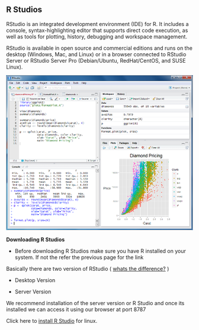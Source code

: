 ## R Studios

RStudio is an integrated development environment (IDE) for R. It includes a console, syntax-highlighting editor that supports direct code execution, as well as tools for plotting, history, debugging and workspace management.

RStudio is available in open source and commercial editions and runs on the desktop (Windows, Mac, and Linux) or in a browser connected to RStudio Server or RStudio Server Pro (Debian/Ubuntu, RedHat/CentOS, and SUSE Linux).

![](./images/RStudio-Screenshot.png)


**Downloading R Studios**

- Before downloading R Studios make sure you have R installed on your system. If not the refer the previous page for the link

Basically there are two version of RStudio ( [whats the difference?](https://support.rstudio.com/hc/en-us/articles/217799198-What-is-the-difference-between-RStudio-Desktop-and-RStudio-Server-) )

- Desktop Version

- Server Version


We recommend installation of the server version or R Studio and once its installed we can access it using our browser at port 8787

Click here to [install R Studio](https://www.rstudio.com/products/rstudio/download-server/) for linux.
